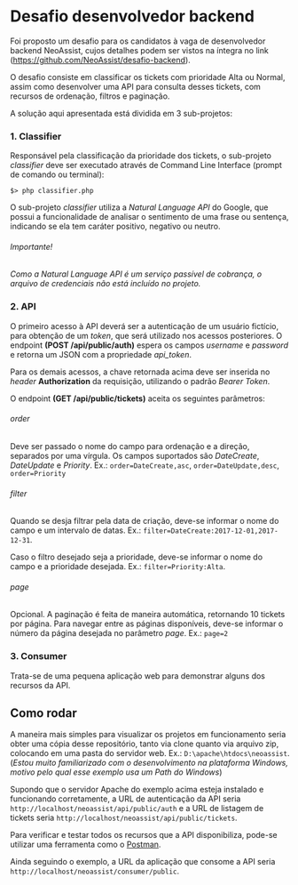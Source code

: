 # Desafio desenvolvedor backend

Foi proposto um desafio para os candidatos à vaga de desenvolvedor backend NeoAssist, cujos detalhes podem ser vistos 
na íntegra no link (https://github.com/NeoAssist/desafio-backend).

O desafio consiste em classificar os tickets com prioridade Alta ou Normal, assim como desenvolver uma API 
para consulta desses tickets, com recursos de ordenação, filtros e paginação.

A solução aqui apresentada está dividida em 3 sub-projetos:

### 1. Classifier

Responsável pela classificação da prioridade dos tickets, o sub-projeto *classifier* deve ser executado 
através de Command Line Interface (prompt de comando ou terminal):
```
$> php classifier.php
```

O sub-projeto *classifier* utiliza a *Natural Language API* do Google, que possui a funcionalidade de 
analisar o sentimento de uma frase ou sentença, indicando se ela tem caráter positivo, negativo ou neutro.

###### Importante!

*Como a Natural Language API é um serviço passível de cobrança, o arquivo de credenciais não está incluído no projeto.*

### 2. API

O primeiro acesso à API deverá ser a autenticação de um usuário fictício, para obtenção de um *token*, que 
será utilizado nos acessos posteriores. O endpoint **(POST /api/public/auth)** espera os campos *username* e *password* 
e retorna um JSON com a propriedade *api_token*.

Para os demais acessos, a chave retornada acima deve ser inserida no *header* **Authorization** da requisição, 
utilizando o padrão *Bearer Token*.

O endpoint **(GET /api/public/tickets)** aceita os seguintes parâmetros:
###### order
Deve ser passado o nome do campo para ordenação e a direção, separados por uma vírgula. Os campos suportados são *DateCreate*, *DateUpdate* e *Priority*.
Ex.: `order=DateCreate,asc`, `order=DateUpdate,desc`, `order=Priority`

###### filter
Quando se desja filtrar pela data de criação, deve-se informar o nome do campo e um intervalo de datas. Ex.: `filter=DateCreate:2017-12-01,2017-12-31`.

Caso o filtro desejado seja a prioridade, deve-se informar o nome do campo e a prioridade desejada. Ex.: `filter=Priority:Alta`.

###### page
Opcional. A paginação é feita de maneira automática, retornando 10 tickets por página. Para navegar entre as páginas disponíveis, deve-se informar 
o número da página desejada no parâmetro *page*. Ex.: `page=2`

### 3. Consumer

Trata-se de uma pequena aplicação web para demonstrar alguns dos recursos da API.

## Como rodar

A maneira mais simples para visualizar os projetos em funcionamento seria obter uma cópia desse repositório, 
tanto via clone quanto via arquivo zip, colocando em uma pasta do servidor web. Ex.: `D:\apache\htdocs\neoassist`.
(*Estou muito familiarizado com o desenvolvimento na plataforma Windows, motivo pelo qual esse exemplo usa um Path do Windows*)

Supondo que o servidor Apache do exemplo acima esteja instalado e funcionando corretamente, 
a URL de autenticação da API seria `http://localhost/neoassist/api/public/auth` e a URL de listagem de tickets 
seria `http://localhost/neoassist/api/public/tickets`.

Para verificar e testar todos os recursos que a API disponibiliza, pode-se utilizar uma ferramenta como o 
[Postman](https://www.getpostman.com/).

Ainda seguindo o exemplo, a URL da aplicação que consome a API seria `http://localhost/neoassist/consumer/public`.

